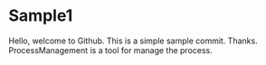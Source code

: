 # Sample1
Hello, welcome to Github. This is a simple sample commit. Thanks. 
ProcessManagement is a tool for manage the process.
